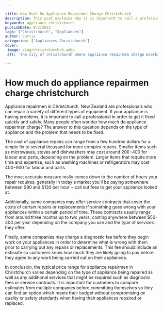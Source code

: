 ```yaml
---

title: How Much Do Appliance Repairmen Charge Christchurch
description: This post explains why it is important to call a professional appliance repairman in Christchurch, New Zealand and outlines what to expect in terms of costs. Read on to find out more about how to get your appliance fixed quickly and safely.
keywords: appliance christchurch
publishDate: 8/2/2022
tags: ["Christchurch", "Appliances"]
author: Curtis
categories: ["Appliances Christchurch"]
cover: 
 image: /img/christchurch/6.webp
 alt: 'the city of christchurch where appliance repairmen charge exorbitant amounts for repairs'

---
```


# How much do appliance repairmen charge christchurch

Appliance repairmen in Christchurch, New Zealand are professionals who can repair a variety of different types of equipment. If your appliance is having problems, it is important to call a professional in order to get it fixed quickly and safely. Many people often wonder how much do appliance repairmen charge? The answer to this question depends on the type of appliance and the problem that needs to be fixed. 

The cost of appliance repairs can range from a few hundred dollars for a simple fix to several thousand for more complex repairs. Smaller items such as microwaves, stoves and dishwashers may cost around $200-$400 for labour and parts, depending on the problem. Larger items that require more time and expertise, such as washing machines or refrigerators may cost $400-$900 for labour and parts. 

The most accurate measure really comes down to the number of hours your repair requires, generally in today's market you'll be paying somewhere between $80 and $130 per hour + call out fees to get your appliance looked at. 

Additionally, some companies may offer service contracts that cover the costs of certain repairs or replacements if something goes wrong with your appliances within a certain period of time. These contracts usually range from around three months up to two years, costing anywhere between $50-300 per year depending on the company you use and the type of services they offer. 

Finally, some companies may charge a diagnostic fee before they begin work on your appliances in order to determine what is wrong with them prior to carrying out any repairs or replacements. This fee should include an estimate so customers know how much they are likely going to pay before they agree to any work being carried out on their appliances. 

In conclusion, the typical price range for appliance repairmen in Christchurch varies depending on the type of appliance being repaired as well as any additional services that might be required such as diagnostic fees or service contracts. It is important for customers to compare estimates from multiple companies before committing themselves so they can find an option which meets their budget without compromising on quality or safety standards when having their appliances repaired or replaced.